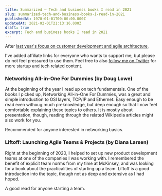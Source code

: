 ```yaml
---
title: Summarized – Tech and business books I read in 2021
slug: summarized-tech-and-business-books-i-read-in-2021
publishedAt: 1970-01-01T00:00:00.000Z
updatedAt: 2021-02-01T21:13:16.000Z
draft: true
excerpt: Tech and business books I read in 2021
---
```


After [last year's focus on customer development and agile architecture](/tech-and-business-books-i-read-in-2020/),

I've added affiliate links for everyone who wants to support me, but please do not feel pressured to use them. Feel free to also [follow me on Twitter](https://twitter.com/intent/follow?original_referer=https%253A%252F%252Fstartup-cto.net%252F&ref_src=twsrc%5Etfw&region=follow_link&screen_name=The_Startup_CTO&tw_p=followbutton) for more startup and tech related content.

### Networking All-in-One For Dummies (by Doug Lowe)

At the beginning of the year I read up on tech fundamentals. One of the books I picked up, Networking All-in-One For Dummies, was a great and simple introduction to OSI layers, TCP/IP and Ethernet. Easy enough to be read even withoug much preknowledge, but deep enough so that I now feel comfortable explaining these topics to others. It is mostly about presentation, though, reading through the related Wikipedia articles might also work for you.

Recommended for anyone interested in networking basics.

### Liftoff: Launching Agile Teams & Projects (by Diana Larsen)

Right at the beginning of 2020, I helped to set up new product development teams at one of the companies I was working with. I remembered the benefit of explicit team norms from my time at McKinsey, and was looking for a book about the practicalities of starting up a team. Liftoff is a good introduction into the topic, though not as deep and extensive as I had hoped.

A good read for anyone starting a team.
